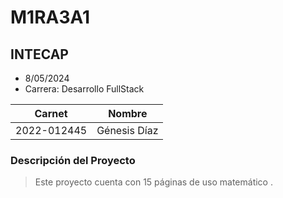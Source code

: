 # M1RA3A1
## INTECAP  
* 8/05/2024
* Carrera: Desarrollo FullStack

|Carnet|Nombre|
|------|------|
|2022-012445|Génesis Díaz|
### Descripción del Proyecto
>Este proyecto cuenta con 15 páginas
>de uso matemático .